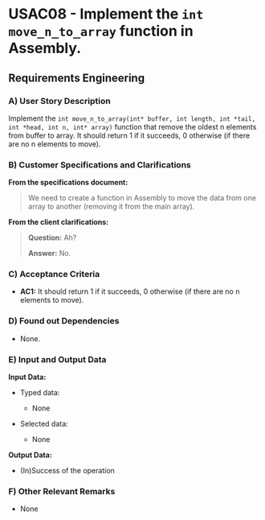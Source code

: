 # USAC08 - Implement the `int move_n_to_array` function in Assembly.

## Requirements Engineering

### A) User Story Description

Implement the `int move_n_to_array(int* buffer, int length, int *tail, int *head, int n, int* array)` function that remove the oldest n elements from buffer to array. It should return 1 if it succeeds, 0 otherwise (if there are no n elements to move).

### B) Customer Specifications and Clarifications

**From the specifications document:**

> We need to create a function in Assembly to move the data from one array to another (removing it from the main array).

**From the client clarifications:**

> **Question:** Ah?
>
> **Answer:** No.


### C) Acceptance Criteria

* **AC1:** It should return 1 if it succeeds, 0 otherwise (if there are no n elements to move).

### D) Found out Dependencies

* None.

### E) Input and Output Data

**Input Data:**

* Typed data:
    * None

* Selected data:
    * None

**Output Data:**

* (In)Success of the operation

### F) Other Relevant Remarks

* None
